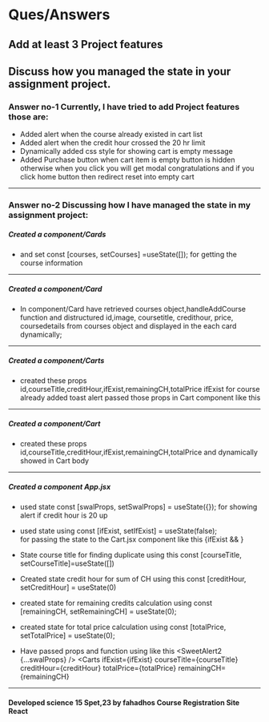 # Ques/Answers

## Add at least 3 Project features
## Discuss how you managed the state in your assignment project.
 

### Answer no-1 Currently, I have tried to add Project features those are:

-  Added alert when the course already existed in cart list
-  Added alert when the credit hour crossed the 20 hr limit
- Dynamically added css style for showing cart is empty message 
-  Added Purchase button when cart item is empty button is hidden otherwise when you click you will get modal congratulations and if you click home button then redirect reset into empty cart

____________________________________________________________________________

### Answer no-2 Discussing how I have managed the state in my assignment project:

 ##### Created a component/Cards 

 -  and set  const [courses, setCourses] =useState([]); for getting the course information
________________________________________________________________
  ##### Created a component/Card
-   In component/Card have retrieved courses object,handleAddCourse function 
and distructured  id,image, coursetitle, credithour, price, coursedetails from courses object and displayed in the each card dynamically;

________________________________________________________________
  ##### Created a component/Carts
- created these props id,courseTitle,creditHour,ifExist,remainingCH,totalPrice 
ifExist for course already added toast alert
passed those props in Cart component like this   
             <Cart 
            id={id}
            ifExist={ifExist}
            courseTitle={courseTitle}
            creditHour={creditHour}
            totalPrice={totalPrice}
            remainingCH={remainingCH}
            ></Cart>
________________________________________________________________
  ##### Created a component/Cart
  - created these props id,courseTitle,creditHour,ifExist,remainingCH,totalPrice and dynamically showed in Cart body 
  
  ________________________________________________________________
  ##### Created a component App.jsx
  - used state  const [swalProps, setSwalProps] = useState({}); for showing alert if credit hour is 20 up
- used state using const [ifExist, setIfExist] = useState(false);  
 for passing the state to the Cart.jsx component like this    {ifExist &&    <Alert ></Alert>} 
    
 - State course title  for finding duplicate using this const [courseTitle, setCourseTitle]=useState([])
- Created state credit hour for sum of CH using this const [creditHour, setCreditHour] = useState(0)
- created state for remaining credits calculation  using const [remainingCH, setRemainingCH] = useState(0);
 
- created state for total price calculation using const [totalPrice, setTotalPrice] = useState(0);
- Have passed props and function using like this
 <Cards handleAddCourse={handleAddCourse}></Cards>
    <SweetAlert2 {...swalProps} />
      <Carts 
    ifExist={ifExist}
    courseTitle={courseTitle} 
    creditHour={creditHour}
    totalPrice={totalPrice}
    remainingCH={remainingCH}
    ></Carts>
________________________________________________________________

#### Developed science 15 Spet,23 by fahadhos Course Registration Site React 